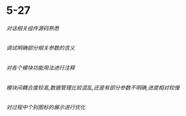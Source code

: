 # 5-27

###### 对话相关组件源码熟悉

###### 调试明确部分相关参数的含义

###### 对各个模块功能用法进行注释

###### 模块间耦合度较高,数据管理比较混乱,还是有部分参数不明确,进度相对较慢

###### 对过程中个别图标的展示进行优化

